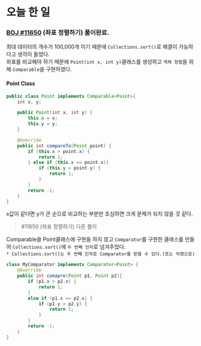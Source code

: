 # 오늘 한 일

### [BOJ #11650](https://www.acmicpc.net/problem/11650) (좌표 정렬하기) 풀이완료.
최대 데이터의 개수가 100,000개 이기 때문에 `Collections.sort()`로 해결이 가능하다고 생각이 들었다.  
좌표를 비교해야 하기 때문에 `Point(int x, int y)`클래스를 생성하고 `객체 정렬`을 위해 `Comparable`을 구현하였다.  

#### Point Class
```java
public class Point implements Comparable<Point>{
    int x, y;

    public Point(int x, int y) {
        this.x = x;
        this.y = y;
    }

    @Override
    public int compareTo(Point point) {
        if (this.x > point.x) {
            return 1;
        } else if (this.x == point.x){
            if (this.y > point.y) {
                return 1;
            }
        }
        return -1;
    }
}

```
 x값이 같다면 y가 큰 순으로 비교하는 부분만 조심하면 크게 문제가 되지 않을 것 같다.


> #11650 (좌표 정렬하기) 다른 풀이

Comparable을 Point클래스에 구현을 하지 않고 `Comparator`를 구현한 클래스를 만들어 `Collections.sort()`에 `두 번째 인자`로 넘겨주었다.  
`* Collections.sort()는 두 번째 인자로 Comparator를 받을 수 있다.(또는 익명으로)`

```java
class MyComparator implements Comparator<Point> {
	@Override
	public int comapre(Point p1, Point p2){
		if (p1.x > p2.x) {
            return 1;
        }
        else if (p1.x == p2.x) {
            if (p1.y > p2.y) {
                return 1;
            }
        }
        return -1;
	}
}
```
